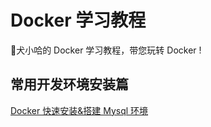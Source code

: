 # Docker 学习教程

:watermelon:犬小哈的 Docker 学习教程，带您玩转 Docker !

## 常用开发环境安装篇

[Docker 快速安装&搭建 Mysql 环境](https://www.exception.site/docker/docker-install-mysql)

